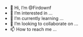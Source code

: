 - 👋 Hi, I’m @Firdownf
- 👀 I’m interested in ...
- 🌱 I’m currently learning ...
- 💞️ I’m looking to collaborate on ...
- 📫 How to reach me ...

<!---
Firdownf/Firdownf is a ✨ special ✨ repository because its `README.md` (this file) appears on your GitHub profile.
You can click the Preview link to take a look at your changes.
--->
